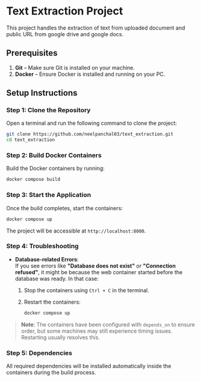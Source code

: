 
# Text Extraction Project

This project handles the extraction of text from uploaded document and public URL from google drive and google docs.

## Prerequisites

1. **Git** – Make sure Git is installed on your machine.
2. **Docker** – Ensure Docker is installed and running on your PC.

## Setup Instructions

### Step 1: Clone the Repository  
Open a terminal and run the following command to clone the project:

```bash
git clone https://github.com/neelpanchal03/text_extraction.git
cd text_extraction
```

### Step 2: Build Docker Containers  
Build the Docker containers by running:

```bash
docker compose build
```

### Step 3: Start the Application  
Once the build completes, start the containers:

```bash
docker compose up
```

The project will be accessible at `http://localhost:8000`.

### Step 4: Troubleshooting  


- **Database-related Errors**:  
  If you see errors like **"Database does not exist"** or **"Connection refused"**, it might be because the web container started before the database was ready. In that case:

  1. Stop the containers using `Ctrl + C` in the terminal.
  2. Restart the containers:

     ```bash
     docker compose up
     ```

> **Note**: The containers have been configured with `depends_on` to ensure order, but some machines may still experience timing issues. Restarting usually resolves this.

### Step 5: Dependencies  
All required dependencies will be installed automatically inside the containers during the build process.
